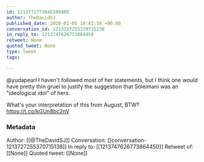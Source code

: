 ```yaml
---
id: 1213772773048209408
author: TheDavidSJ
published_date: 2020-01-05 10:42:34 +00:00
conversation_id: 1213727255370715138
in_reply_to: 1213747626773864450
retweet: None
quoted_tweet: None
type: tweet
tags:

---
```


@yudapearl I haven't followed most of her statements, but I think one would have pretty thin gruel to justify the suggestion that Soleimani was an "ideological idol" of hers.

What's your interpretation of this from August, BTW? https://t.co/kGUn8bc2nV

### Metadata

Author: [[@TheDavidSJ]]
Conversation: [[conversation-1213727255370715138]]
In reply to: [[1213747626773864450]]
Retweet of: [[None]]
Quoted tweet: [[None]]
